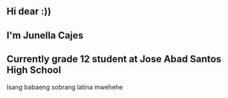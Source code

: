 ## Hi dear :))
## I'm Junella Cajes
## Currently grade 12 student at Jose Abad Santos High School
Isang babaeng sobrang latina mwehehe
